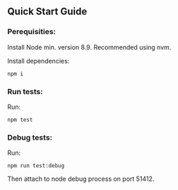 ## Quick Start Guide

### Perequisities:

Install Node min. version 8.9. Recommended using nvm.

Install dependencies:

```
npm i
```

### Run tests:

Run:

```
npm test
```

### Debug tests:

Run:

```
npm run test:debug
```

Then attach to node debug process on port 51412.